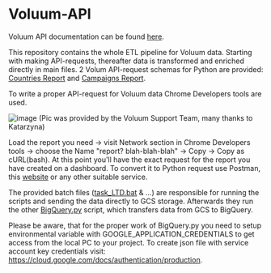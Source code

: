 # Voluum-API
Voluum API documentation can be found [here](https://developers.voluum.com/#!/authentication).

This repository contains the whole ETL pipeline for Voluum data. Starting with making API-requests, thereafter data is transformed and enriched directly in main files. 2 Volum API-request schemas for Python are provided: [Countries Report](https://github.com/MariiaChernysh/Voluum-API/blob/main/LTD_Request.py) and [Campaigns Report](https://github.com/MariiaChernysh/Voluum-API/blob/main/Camp_Land_Off_Request.py).

To write a proper API-request for Voluum data Chrome Developers tools are used. 

![image](https://user-images.githubusercontent.com/8183295/111332712-b114e200-867a-11eb-95b6-6e2980007e0c.png)
(Pic was provided by the Voluum Support Team, many thanks to Katarzyna)

Load the report you need -> visit Network section in Chrome Developers tools -> choose the Name  "report? blah-blah-blah" -> Copy -> Copy as cURL(bash). At this point you'll have the exact request for the report you have created on a dashboard. To convert it to Python request use Postman, this [website](https://curl.trillworks.com/) or any other suitable service.

The provided batch files ([task_LTD.bat](https://github.com/MariiaChernysh/Voluum-API/blob/main/task_LTD.bat) & ...) are responsible for running the scripts and sending the data directly to GCS storage. Afterwards they run the other [BigQuery.py](https://github.com/MariiaChernysh/Voluum-API/edit/main/BigQuery.py) script, which transfers data from GCS to BigQuery. 

Please be aware, that for the proper work of BigQuery.py you need to setup environmental variable with GOOGLE_APPLICATION_CREDENTIALS to get access from the local PC to your project. To create json file with service account key credentials visit: https://cloud.google.com/docs/authentication/production.

